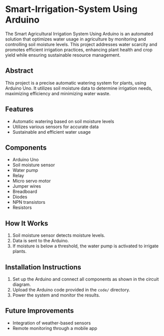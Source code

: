 # Smart-Irrigation-System Using Arduino
 The Smart Agricultural Irrigation System Using Arduino is an automated solution that optimizes water usage in agriculture by monitoring and controlling soil moisture levels. This project addresses water scarcity and promotes efficient irrigation practices, enhancing plant health and crop yield while ensuring sustainable resource management.


## Abstract
This project is a precise automatic watering system for plants, using Arduino Uno. It utilizes soil moisture data to determine irrigation needs, maximizing efficiency and minimizing water waste.

## Features
- Automatic watering based on soil moisture levels
- Utilizes various sensors for accurate data
- Sustainable and efficient water usage

## Components
- Arduino Uno
- Soil moisture sensor
- Water pump
- Relay
- Micro servo motor
- Jumper wires
- Breadboard
- Diodes
- NPN transistors
- Resistors

## How It Works
1. Soil moisture sensor detects moisture levels.
2. Data is sent to the Arduino.
3. If moisture is below a threshold, the water pump is activated to irrigate plants.

## Installation Instructions
1. Set up the Arduino and connect all components as shown in the circuit diagram.
2. Upload the Arduino code provided in the `code/` directory.
3. Power the system and monitor the results.

## Future Improvements
- Integration of weather-based sensors
- Remote monitoring through a mobile app

